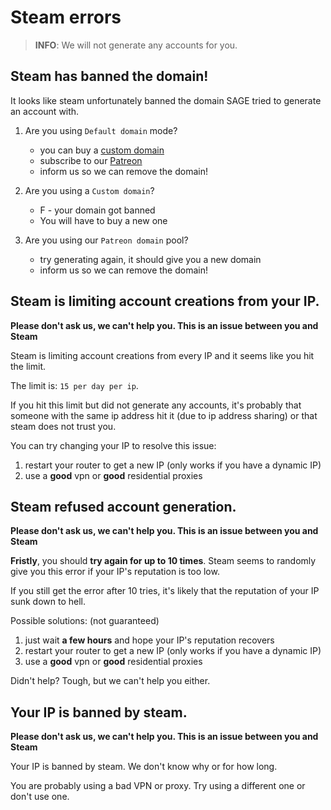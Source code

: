 
# Steam errors

> **INFO**: We will not generate any accounts for you.

## Steam has banned the domain!

It looks like steam unfortunately banned the domain SAGE tried to generate 
an account with.

1. Are you using `Default domain` mode?
    - you can buy a [custom domain](customdomain.md)
    - subscribe to our [Patreon](patreon.md)
    - inform us so we can remove the domain!

2. Are you using a `Custom domain`?
   - F - your domain got banned
   - You will have to buy a new one

3. Are you using our `Patreon domain` pool?
   - try generating again, it should give you a new domain
   - inform us so we can remove the domain!


## Steam is limiting account creations from your IP.

**Please don't ask us, we can't help you. This is an issue between you and Steam**

Steam is limiting account creations from every IP and it seems like you hit the limit.

The limit is: `15 per day per ip`.

If you hit this limit but did not generate any accounts, it's probably that someone
with the same ip address hit it (due to ip address sharing) or that steam does not
trust you.

You can try changing your IP to resolve this issue:
1. restart your router to get a new IP (only works if you have a dynamic IP)
2. use a **good** vpn or **good** residential proxies


## Steam refused account generation.

**Please don't ask us, we can't help you. This is an issue between you and Steam**

**Fristly**, you should **try again for up to 10 times**.
Steam seems to randomly give you this error if your IP's reputation is too low.

If you still get the error after 10 tries, it's likely that the reputation of your IP
sunk down to hell.

Possible solutions: (not guaranteed)
1. just wait **a few hours** and hope your IP's reputation recovers
2. restart your router to get a new IP (only works if you have a dynamic IP)
3. use a **good** vpn or **good** residential proxies

Didn't help? Tough, but we can't help you either.

## Your IP is banned by steam.

**Please don't ask us, we can't help you. This is an issue between you and Steam**

Your IP is banned by steam. We don't know why or for how long.

You are probably using a bad VPN or proxy. Try using a different one or don't use one.
